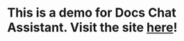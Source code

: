 # This is a demo for Docs Chat Assistant. Visit the site [here](https://docs-chat-assistant-demo.vercel.app/)!